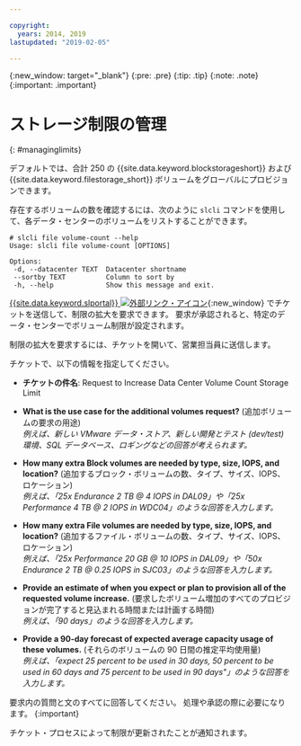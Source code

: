 ```yaml
---

copyright:
  years: 2014, 2019
lastupdated: "2019-02-05"

---
```

{:new_window: target="_blank"}
{:pre: .pre}
{:tip: .tip}
{:note: .note}
{:important: .important}

# ストレージ制限の管理
{: #managinglimits}

デフォルトでは、合計 250 の {{site.data.keyword.blockstorageshort}} および {{site.data.keyword.filestorage_short}} ボリュームをグローバルにプロビジョンできます。

存在するボリュームの数を確認するには、次のように `slcli` コマンドを使用して、各データ・センターのボリュームをリストすることができます。
```
# slcli file volume-count --help
Usage: slcli file volume-count [OPTIONS]

Options:
 -d, --datacenter TEXT  Datacenter shortname
 --sortby TEXT          Column to sort by
 -h, --help             Show this message and exit.
```

[{{site.data.keyword.slportal}} ![外部リンク・アイコン](../../icons/launch-glyph.svg "外部リンク・アイコン")](https://control.softlayer.com/){:new_window} でチケットを送信して、制限の拡大を要求できます。 要求が承認されると、特定のデータ・センターでボリューム制限が設定されます。  

制限の拡大を要求するには、チケットを開いて、営業担当員に送信します。

チケットで、以下の情報を指定してください。

- **チケットの件名**: Request to Increase Data Center Volume Count Storage Limit

- **What is the use case for the additional volumes request?** (追加ボリュームの要求の用途) <br />
*例えば、新しい VMware データ・ストア、新しい開発とテスト (dev/test) 環境、SQL データベース、ロギングなどの回答が考えられます。*

- **How many extra Block volumes are needed by type, size, IOPS, and location?** (追加するブロック・ボリュームの数、タイプ、サイズ、IOPS、ロケーション) <br />
*例えば、「25x Endurance 2 TB @ 4 IOPS in DAL09」や「25x Performance 4 TB @ 2 IOPS in WDC04」のような回答を入力します。*

- **How many extra File volumes are needed by type, size, IOPS, and location?** (追加するファイル・ボリュームの数、タイプ、サイズ、IOPS、ロケーション) <br />
*例えば、「25x Performance 20 GB @ 10 IOPS in DAL09」や「50x Endurance 2 TB @ 0.25 IOPS in SJC03」のような回答を入力します。*

- **Provide an estimate of when you expect or plan to provision all of the requested volume increase.** (要求したボリューム増加のすべてのプロビジョンが完了すると見込まれる時間または計画する時間) <br />
 *例えば、「90 days」のような回答を入力します。*

- **Provide a 90-day forecast of expected average capacity usage of these volumes.** (それらのボリュームの 90 日間の推定平均使用量) <br />
*例えば、「expect 25 percent to be used in 30 days, 50 percent to be used in 60 days and 75 percent to be used in 90 days"」のような回答を入力します。*

要求内の質問と文のすべてに回答してください。 処理や承認の際に必要になります。
{:important}

チケット・プロセスによって制限が更新されたことが通知されます。

